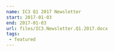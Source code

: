 ```yaml
---
name: IC3 Q1 2017 Newsletter
start: 2017-01-03
end: 2017-01-03
url: files/IC3.Newsletter.Q1.2017.docx
tags:
 - featured
---
```

